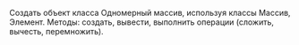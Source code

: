 Создать объект класса Одномерный массив, используя классы Массив, Элемент. 
Методы: создать, вывести, выполнить операции (сложить, вычесть, перемножить).
